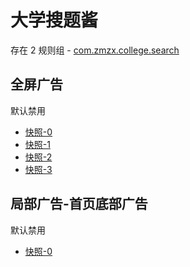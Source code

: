 # 大学搜题酱

存在 2 规则组 - [com.zmzx.college.search](/src/apps/com.zmzx.college.search.ts)

## 全屏广告

默认禁用

- [快照-0](https://i.gkd.li/import/12867751)
- [快照-1](https://i.gkd.li/import/12894813)
- [快照-2](https://i.gkd.li/import/13522998)
- [快照-3](https://i.gkd.li/import/13523288)

## 局部广告-首页底部广告

默认禁用

- [快照-0](https://i.gkd.li/i/14518991)
